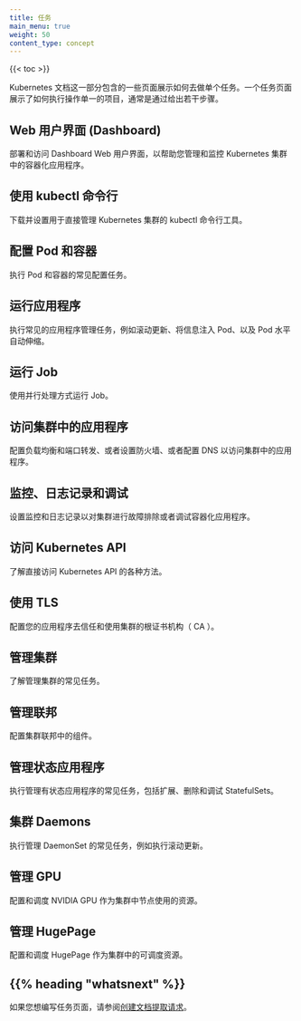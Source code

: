 ```yaml
---
title: 任务
main_menu: true
weight: 50
content_type: concept
---
```

<!--
---
title: Tasks
main_menu: true
weight: 50
content_type: concept
---
-->

{{< toc >}}

<!-- overview -->

Kubernetes 文档这一部分包含的一些页面展示如何去做单个任务。一个任务页面展示了如何执行操作单一的项目，通常是通过给出若干步骤。
<!--
This section of the Kubernetes documentation contains pages that
show how to do individual tasks. A task page shows how to do a
single thing, typically by giving a short sequence of steps.
-->



<!-- body -->

## Web 用户界面 (Dashboard)

部署和访问 Dashboard Web 用户界面，以帮助您管理和监控 Kubernetes 集群中的容器化应用程序。

<!--
## Web UI (Dashboard)

Deploy and access the Dashboard web user interface to help you manage and monitor containerized applications in a Kubernetes cluster.
-->

## 使用 kubectl 命令行

下载并设置用于直接管理 Kubernetes 集群的 kubectl 命令行工具。

<!--
## Using the kubectl Command-line

Install and setup the `kubectl` command-line tool used to directly manage Kubernetes clusters.
-->

## 配置 Pod 和容器

执行 Pod 和容器的常见配置任务。

<!--
## Configuring Pods and Containers

Perform common configuration tasks for Pods and Containers.
-->

## 运行应用程序

执行常见的应用程序管理任务，例如滚动更新、将信息注入 Pod、以及 Pod 水平自动伸缩。

<!--
## Running Applications

Perform common application management tasks, such as rolling updates, injecting information into pods, and horizontal Pod autoscaling.
-->

## 运行 Job

使用并行处理方式运行 Job。

<!--
## Running Jobs

Run Jobs using parallel processing.
-->

## 访问集群中的应用程序

配置负载均衡和端口转发、或者设置防火墙、或者配置 DNS 以访问集群中的应用程序。

<!--
## Accessing Applications in a Cluster

Configure load balancing, port forwarding, or setup firewall or DNS configurations to access applications in a cluster.
-->

## 监控、日志记录和调试

设置监控和日志记录以对集群进行故障排除或者调试容器化应用程序。

<!--
## Monitoring, Logging, and Debugging

Setup monitoring and logging to troubleshoot a cluster or debug a containerized application.
-->

## 访问 Kubernetes API

了解直接访问 Kubernetes API 的各种方法。

<!--
## Accessing the Kubernetes API

Learn various methods to directly access the Kubernetes API.
-->

## 使用 TLS

配置您的应用程序去信任和使用集群的根证书机构（ CA ）。

<!--
## Using TLS

Configure your application to trust and use the cluster root Certificate Authority (CA).
-->

## 管理集群

了解管理集群的常见任务。

<!--
## Administering a Cluster

Learn common tasks for administering a cluster.
-->

## 管理联邦

配置集群联邦中的组件。

<!--
## Administering Federation

Configure components in a cluster federation.
-->

## 管理状态应用程序

执行管理有状态应用程序的常见任务，包括扩展、删除和调试 StatefulSets。

<!--
## Managing Stateful Applications

Perform common tasks for managing Stateful applications, including scaling, deleting, and debugging StatefulSets.
-->

## 集群 Daemons

执行管理 DaemonSet 的常见任务，例如执行滚动更新。

<!--
## Cluster Daemons

Perform common tasks for managing a DaemonSet, such as performing a rolling update.
-->

## 管理 GPU

配置和调度 NVIDIA GPU 作为集群中节点使用的资源。

<!--
## Managing GPUs

Configure and schedule NVIDIA GPUs for use as a resource by nodes in a cluster.
-->

## 管理 HugePage

配置和调度 HugePage 作为集群中的可调度资源。

<!--
## Managing HugePages

Configure and schedule huge pages as a schedulable resource in a cluster.
-->



## {{% heading "whatsnext" %}}


如果您想编写任务页面，请参阅[创建文档提取请求](/docs/home/contribute/create-pull-request/)。
<!--
If you would like to write a task page, see
[Creating a Documentation Pull Request](/docs/home/contribute/create-pull-request/).
-->


